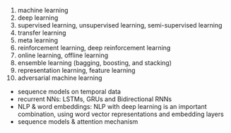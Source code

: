 1.	machine learning
2.	deep learning
3.	supervised learning, unsupervised learning, semi-supervised learning
4.	transfer learning
5.	meta learning
6.	reinforcement learning, deep reinforcement learning
7.	online learning, offline learning
8.	ensemble learning (bagging, boosting, and stacking)
9.	representation learning, feature learning
10.	adversarial machine learning

* sequence models on temporal data
* recurrent NNs: LSTMs, GRUs and Bidirectional RNNs
* NLP & word embeddings: NLP with deep learning is an important combination, using word vector representations and embedding layers
* sequence models & attention mechanism
